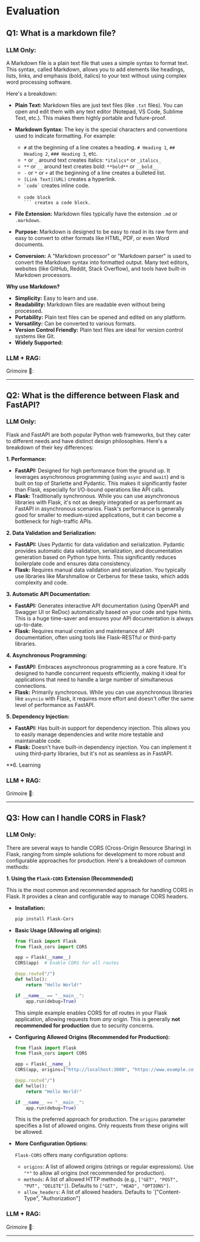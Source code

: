 # Evaluation

## Q1: What is a markdown file?

### LLM Only:
A Markdown file is a plain text file that uses a simple syntax to format text. This syntax, called Markdown, allows you to add elements like headings, lists, links, and emphasis (bold, italics) to your text without using complex word processing software.

Here's a breakdown:

*   **Plain Text:** Markdown files are just text files (like `.txt` files). You can open and edit them with any text editor (Notepad, VS Code, Sublime Text, etc.).  This makes them highly portable and future-proof.

*   **Markdown Syntax:**  The key is the special characters and conventions used to indicate formatting.  For example:

    *   `#` at the beginning of a line creates a heading.  `# Heading 1`, `## Heading 2`, `### Heading 3`, etc.
    *   `*` or `_` around text creates italics: `*italics*` or `_italics_`
    *   `**` or `__` around text creates bold: `**bold**` or `__bold__`
    *   `-` or `*` or `+` at the beginning of a line creates a bulleted list.
    *   `[Link Text](URL)` creates a hyperlink.
    *   `` `code` `` creates inline code.
    *   ```
        code block
        ``` creates a code block.

*   **File Extension:** Markdown files typically have the extension `.md` or `.markdown`.

*   **Purpose:** Markdown is designed to be easy to read in its raw form and easy to convert to other formats like HTML, PDF, or even Word documents.

*   **Conversion:**  A "Markdown processor" or "Markdown parser" is used to convert the Markdown syntax into formatted output.  Many text editors, websites (like GitHub, Reddit, Stack Overflow), and tools have built-in Markdown processors.

**Why use Markdown?**

*   **Simplicity:**  Easy to learn and use.
*   **Readability:**  Markdown files are readable even without being processed.
*   **Portability:**  Plain text files can be opened and edited on any platform.
*   **Versatility:**  Can be converted to various formats.
*   **Version Control Friendly:**  Plain text files are ideal for version control systems like Git.
*   **Widely Supported:**

### LLM + RAG:
Grimoire 🔮:

---

## Q2: What is the difference between Flask and FastAPI?

### LLM Only:
Flask and FastAPI are both popular Python web frameworks, but they cater to different needs and have distinct design philosophies. Here's a breakdown of their key differences:

**1. Performance:**

*   **FastAPI:** Designed for high performance from the ground up. It leverages asynchronous programming (using `async` and `await`) and is built on top of Starlette and Pydantic. This makes it significantly faster than Flask, especially for I/O-bound operations like API calls.
*   **Flask:** Traditionally synchronous. While you can use asynchronous libraries with Flask, it's not as deeply integrated or as performant as FastAPI in asynchronous scenarios.  Flask's performance is generally good for smaller to medium-sized applications, but it can become a bottleneck for high-traffic APIs.

**2. Data Validation and Serialization:**

*   **FastAPI:** Uses Pydantic for data validation and serialization. Pydantic provides automatic data validation, serialization, and documentation generation based on Python type hints. This significantly reduces boilerplate code and ensures data consistency.
*   **Flask:** Requires manual data validation and serialization. You typically use libraries like Marshmallow or Cerberus for these tasks, which adds complexity and code.

**3. Automatic API Documentation:**

*   **FastAPI:** Generates interactive API documentation (using OpenAPI and Swagger UI or ReDoc) automatically based on your code and type hints. This is a huge time-saver and ensures your API documentation is always up-to-date.
*   **Flask:** Requires manual creation and maintenance of API documentation, often using tools like Flask-RESTful or third-party libraries.

**4. Asynchronous Programming:**

*   **FastAPI:** Embraces asynchronous programming as a core feature. It's designed to handle concurrent requests efficiently, making it ideal for applications that need to handle a large number of simultaneous connections.
*   **Flask:** Primarily synchronous. While you can use asynchronous libraries like `asyncio` with Flask, it requires more effort and doesn't offer the same level of performance as FastAPI.

**5. Dependency Injection:**

*   **FastAPI:** Has built-in support for dependency injection. This allows you to easily manage dependencies and write more testable and maintainable code.
*   **Flask:** Doesn't have built-in dependency injection. You can implement it using third-party libraries, but it's not as seamless as in FastAPI.

**6. Learning

### LLM + RAG:
Grimoire 🔮:

---

## Q3: How can I handle CORS in Flask?

### LLM Only:
There are several ways to handle CORS (Cross-Origin Resource Sharing) in Flask, ranging from simple solutions for development to more robust and configurable approaches for production. Here's a breakdown of common methods:

**1. Using the `Flask-CORS` Extension (Recommended)**

This is the most common and recommended approach for handling CORS in Flask.  It provides a clean and configurable way to manage CORS headers.

   * **Installation:**

     ```bash
     pip install Flask-Cors
     ```

   * **Basic Usage (Allowing all origins):**

     ```python
     from flask import Flask
     from flask_cors import CORS

     app = Flask(__name__)
     CORS(app)  # Enable CORS for all routes

     @app.route("/")
     def hello():
         return "Hello World!"

     if __name__ == "__main__":
         app.run(debug=True)
     ```

     This simple example enables CORS for *all* routes in your Flask application, allowing requests from *any* origin.  This is generally **not recommended for production** due to security concerns.

   * **Configuring Allowed Origins (Recommended for Production):**

     ```python
     from flask import Flask
     from flask_cors import CORS

     app = Flask(__name__)
     CORS(app, origins=["http://localhost:3000", "https://www.example.com"])  # Specify allowed origins

     @app.route("/")
     def hello():
         return "Hello World!"

     if __name__ == "__main__":
         app.run(debug=True)
     ```

     This is the preferred approach for production.  The `origins` parameter specifies a list of allowed origins.  Only requests from these origins will be allowed.

   * **More Configuration Options:**

     `Flask-CORS` offers many configuration options:

     * `origins`:  A list of allowed origins (strings or regular expressions).  Use `"*"` to allow all origins (not recommended for production).
     * `methods`: A list of allowed HTTP methods (e.g., `["GET", "POST", "PUT", "DELETE"]`).  Defaults to `["GET", "HEAD", "OPTIONS"]`.
     * `allow_headers`: A list of allowed headers.  Defaults to `["Content-Type", "Authorization"]

### LLM + RAG:
Grimoire 🔮:

---
